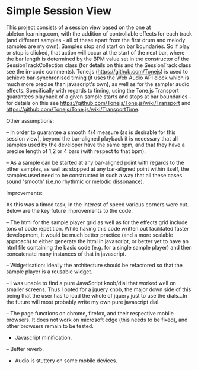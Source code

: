 # Simple Session View

This project consists of a session view based on the one at ableton.learning.com, with the addition of controllable effects for each track (and different samples - all of these apart from the first drum and melody samples are my own).
Samples stop and start on bar boundaries. So if play or stop is clicked, that action will occur at the start of the next bar, where the bar length is determined by the BPM value set in the constructor of the SessionTrackCollection class (for details on this and the SessionTrack class see the in-code comments).
Tone.js (https://github.com/Tonejs) is used to achieve bar-synchronised timing (it uses the Web Audio API clock which is much more precise than javascript's own), as well as for the sampler audio effects. Specifically with regards to timing, using the Tone.js Transport guarantees playback of a given sample starts and stops at bar boundaries - for details on this see https://github.com/Tonejs/Tone.js/wiki/Transport and https://github.com/Tonejs/Tone.js/wiki/TransportTime.



Other assumptions:

– In order to guarantee a smooth 4/4 measure (as is desirable for this session view), beyond the bar-aligned playback it is necessary that all samples used by the developer have the same bpm, and that they have a precise length of 1,2 or 4 bars (with respect to that bpm). 

– As a sample can be started at any bar-aligned point with regards to the other samples, as well as stopped at any bar-aligned point within itself, the samples used need to be constructed in such a way that all these cases sound 'smooth' (i.e.no rhythmic or melodic dissonance).



Improvements: 

As this was a timed task, in the interest of speed various corners were cut. Below are the key future improvements to the code.

– The html for the sample player grid as well as for the effects grid include tons of code repetition. While having this code written out facilitated faster development, it would be much better practice (and a more scalable approach) to either generate the html in javascript, or better yet to have an html file containing the basic code (e.g. for a single sample player) and then concatenate many instances of that in javascript.

– Widgetisation: ideally the architecture should be refactored so that the sample player is a reusable widget.

– I was unable to find a pure JavaScript knob/dial that worked well on smaller screens. Thus I opted for a jquery knob, the major down side of this being that the user has to load the whole of jquery just to use the dials...In the future will most probably write my own pure javascript dial.

– The page functions on chrome, firefox, and their respective mobile browsers. It does not work on microsoft edge (this needs to be fixed), and other browsers remain to be tested.

- Javascript minification.

– Better reverb.

- Audio is stuttery on some mobile devices.